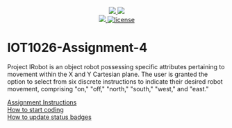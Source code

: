 <p align="center">
	<a href="https://github.com/GwGibson/IOT1026-Assignment-4/actions/workflows/ci.yml">
    <img src="https://github.com/GwGibson/IOT1026-Assignment-4/actions/workflows/ci.yml/badge.svg"/>
    </a>
	<a href="https://github.com/GwGibson/IOT1026-Assignment-4/actions/workflows/formatting.yml">
    <img src="https://github.com/GwGibson/IOT1026-Assignment-4/actions/workflows/formatting.yml/badge.svg"/>
	<br/>
    <a href="https://codecov.io/gh/GwGibson/IOT1026-Assignment-4" > 
    <img src="https://codecov.io/gh/GwGibson/IOT1026-Assignment-4/branch/main/graph/badge.svg?token=JS0857X5JD"/> 
	<img title="MIT License" alt="license" src="https://img.shields.io/badge/license-MIT-informational?style=flat-square">	
    </a>
</p>

# IOT1026-Assignment-4

Project IRobot is an object robot possessing specific attributes pertaining to movement within the X and Y Cartesian plane. The user is granted the option to select from six discrete instructions to indicate their desired robot movement, comprising "on," "off," "north," "south," "west," and "east."  

[Assignment Instructions](docs/instructions.md)  
[How to start coding](docs/how-to-use.md)  
[How to update status badges](docs/how-to-update-badges.md)

